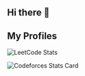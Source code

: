## Hi there 👋
## My Profiles

![LeetCode Stats](https://leetcard.jacoblin.cool/SiddharthShukla34?theme=nord&font=Amaranth&ext=heatmap)

![Codeforces Stats Card](https://codeforces-stats-api.herokuapp.com/stats?username=Siddharth61&theme=1)
<!--
**Siddharth3271/Siddharth3271** is a ✨ _special_ ✨ repository because its `README.md` (this file) appears on your GitHub profile.

Here are some ideas to get you started:

- 🔭 I’m currently working on ...
- 🌱 I’m currently learning ...
- 👯 I’m looking to collaborate on ...
- 🤔 I’m looking for help with ...
- 💬 Ask me about ...
- 📫 How to reach me: ...
- 😄 Pronouns: ...
- ⚡ Fun fact: ...
-->

